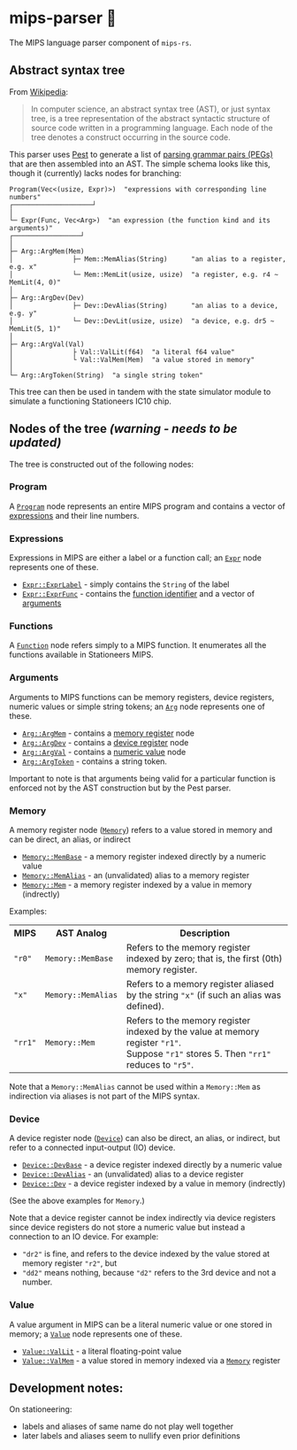 mips-parser 🚀
==============

The MIPS language parser component of `mips-rs`.

## Abstract syntax tree

From [Wikipedia][wiki-ast]:

> In computer science, an abstract syntax tree (AST), or just syntax tree, is a tree representation
> of the abstract syntactic structure of source code written in a programming language. Each node of
> the tree denotes a construct occurring in the source code. 

[wiki-ast]: https://en.wikipedia.org/wiki/Abstract_syntax_tree

This parser uses [Pest] to generate a list of [parsing grammar pairs (PEGs)][peg] that are then
assembled into an AST. The simple schema looks like this, though it (currently) lacks nodes for
branching:

[pest]: https://pest.rs/
[peg]: https://en.wikipedia.org/wiki/Parsing_expression_grammar

```
Program(Vec<(usize, Expr)>)  "expressions with corresponding line numbers"
┌────────────────────┘
│
└─ Expr(Func, Vec<Arg>)  "an expression (the function kind and its arguments)"
┌─────────────────┘
│
├─ Arg::ArgMem(Mem)
│               ├─ Mem::MemAlias(String)      "an alias to a register, e.g. x"
│               └─ Mem::MemLit(usize, usize)  "a register, e.g. r4 ~ MemLit(4, 0)"
│
├─ Arg::ArgDev(Dev)
│               ├─ Dev::DevAlias(String)      "an alias to a device, e.g. y"
│               └─ Dev::DevLit(usize, usize)  "a device, e.g. dr5 ~ MemLit(5, 1)"
│
├─ Arg::ArgVal(Val)
│               ├ Val::ValLit(f64)  "a literal f64 value"
│               └ Val::ValMem(Mem)  "a value stored in memory"
│
└─ Arg::ArgToken(String)  "a single string token"
```

This tree can then be used in tandem with the state simulator module to simulate a
functioning Stationeers IC10 chip.

## Nodes of the tree *(warning - needs to be updated)*

The tree is constructed out of the following nodes:

### Program
A [`Program`] node represents an entire MIPS program
and contains a vector of [expressions](#expressions) and their line numbers.

### Expressions
Expressions in MIPS are either a label or a function call;
an [`Expr`] node represents one of these.

* [`Expr::ExprLabel`] - simply contains the `String` of the label
* [`Expr::ExprFunc`] - contains the [function identifier](#functions) 
    and a vector of [arguments](#arguments)

### Functions
A [`Function`] node refers simply to a MIPS function.
It enumerates all the functions available in Stationeers MIPS.

### Arguments
Arguments to MIPS functions can be memory registers, device registers,
numeric values or simple string tokens;
an [`Arg`] node represents one of these.

* [`Arg::ArgMem`] - contains a [memory register](#memory) node
* [`Arg::ArgDev`] - contains a [device register](#device) node
* [`Arg::ArgVal`] - contains a [numeric value](#value) node
* [`Arg::ArgToken`] - contains a string token.

Important to note is that arguments being valid for a particular function is enforced
not by the AST construction but by the Pest parser.

### Memory
A memory register node ([`Memory`]) refers to a value stored in memory
and can be direct, an alias, or indirect

* [`Memory::MemBase`] - a memory register indexed directly by a numeric value
* [`Memory::MemAlias`] - an (unvalidated) alias to a memory register
* [`Memory::Mem`] - a memory register indexed by a value in memory (indrectly)

Examples:

<table>
    <tr><th>MIPS</th><th>AST Analog</th><th>Description</th></tr>
    <tr>
        <td><code>"r0"</code></td>
        <td><code>Memory::MemBase</code></td>
        <td>
            Refers to the memory register indexed by zero; that is, the first (0th)
            memory register.
        </td>
    </tr>
    <tr>
        <td><code>"x"</code></td>
        <td><code>Memory::MemAlias</code></td>
        <td>
            Refers to a memory register aliased by the string <code>"x"</code>
            (if such an alias was defined).
        </td>
    </tr>
    <tr>
        <td><code>"rr1"</code></td>
        <td><code>Memory::Mem</code></td>
        <td>
            Refers to the memory register indexed by the value at
            memory register <code>"r1"</code>.</br>
            Suppose <code>"r1"</code> stores 5.
            Then <code>"rr1"</code> reduces to <code>"r5"</code>.
        </td>
    </tr>
</table>

Note that a `Memory::MemAlias` cannot be used within a `Memory::Mem` as indirection
via aliases is not part of the MIPS syntax.

### Device
A device register node ([`Device`]) can also be direct, an alias, or indirect, but refer to a
connected input-output (IO) device.

* [`Device::DevBase`] - a device register indexed directly by a numeric value
* [`Device::DevAlias`] - an (unvalidated) alias to a device register
* [`Device::Dev`] - a device register indexed by a value in memory (indrectly)

(See the above examples for `Memory`.)

Note that a device register cannot be index indirectly via device registers since device
registers do not store a numeric value but instead a connection to an IO device.
For example:

* `"dr2"` is fine, and refers to
    the device indexed by the value stored at memory register `"r2"`, but
* `"dd2"` means nothing, because `"d2"` refers to the 3rd device and not a number.

### Value
A value argument in MIPS can be a literal numeric value or one stored in memory;
a [`Value`] node represents one of these.

* [`Value::ValLit`] - a literal floating-point value
* [`Value::ValMem`] - a value stored in memory indexed via a [`Memory`] register


[`Program`]: nodes::Program
[`Expr`]: nodes::Expr
[`Expr::ExprLabel`]: nodes::Expr::ExprLabel
[`Expr::ExprFunc`]: nodes::Expr::ExprFunc
[`Function`]: nodes::Function
[`Arg`]: nodes::Arg
[`Arg::ArgMem`]: nodes::Arg::ArgMem
[`Arg::ArgDev`]: nodes::Arg::ArgDev
[`Arg::ArgVal`]: nodes::Arg::ArgVal
[`Arg::ArgToken`]: nodes::Arg::ArgToken
[`Memory`]: nodes::Memory
[`Memory::MemBase`]: nodes::Memory::MemBase
[`Memory::MemAlias`]: nodes::Memory::MemAlias
[`Memory::Mem`]: nodes::Memory::Mem
[`Device`]: nodes::Device
[`Device::DevBase`]: nodes::Device::DevBase
[`Device::DevAlias`]: nodes::Device::DevAlias
[`Device::Dev`]: nodes::Device::Dev
[`Value`]: nodes::Value
[`Value::ValLit`]: nodes::Value::ValLit
[`Value::ValMem`]: nodes::Value::ValMem

## Development notes:

On stationeering:
- labels and aliases of same name do not play well together
- later labels and aliases seem to nullify even prior definitions

